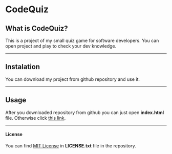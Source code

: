 # CodeQuiz 

## What is CodeQuiz?

This is a project of my small quiz game for software developers. You can open project and play to check your dev knowledge.

<hr>

## Instalation

You can download my project from github repository and use it.

<hr>

## Usage

After you downloaded repository from github you can just open **index.html** file. Otherwise click [this link](https://zucek20.github.io/CodeQuiz/).

<hr>

#### License

You can find [MIT License](https://opensource.org/licenses/MIT) in **LICENSE.txt** file in the repository. 
